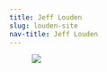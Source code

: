 ```yaml
---
title: Jeff Louden
slug: louden-site
nav-title: Jeff Louden
---
```


<figure>
    <img src="https://s3.amazonaws.com/assets.zachstubenvoll.com/img/louden/louden-site.jpg" />
</figure>
